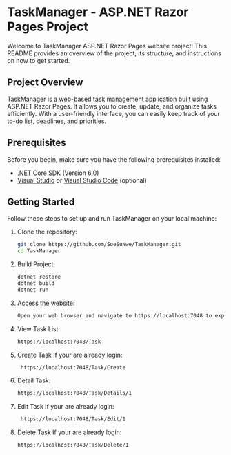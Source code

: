 # TaskManager - ASP.NET Razor Pages Project 

Welcome to TaskManager ASP.NET Razor Pages website project! This README provides an overview of the project, its structure, and instructions on how to get started.

## Project Overview

TaskManager is a web-based task management application built using ASP.NET Razor Pages. It allows you to create, update, and organize tasks efficiently. With a user-friendly interface, you can easily keep track of your to-do list, deadlines, and priorities.

## Prerequisites

Before you begin, make sure you have the following prerequisites installed:

- [.NET Core SDK](https://dotnet.microsoft.com/download) (Version 6.0)
- [Visual Studio](https://visualstudio.microsoft.com/) or [Visual Studio Code](https://code.visualstudio.com/) (optional)

## Getting Started

Follow these steps to set up and run TaskManager on your local machine:

1. Clone the repository:

   ```bash
   git clone https://github.com/SoeSuNwe/TaskManager.git
   cd TaskManager

2. Build Project:

   ```bash
   dotnet restore
   dotnet build
   dotnet run

3. Access the website:
    ```bash
    Open your web browser and navigate to https://localhost:7048 to explore the website.
    
 4. View Task List:
    ```bash
    https://localhost:7048/Task
    
 5. Create Task If your are already login:
    ```bash
     https://localhost:7048/Task/Create

 6. Detail Task:
    ```bash
    https://localhost:7048/Task/Details/1
    
 7. Edit Task If your are already login:
    ```bash
     https://localhost:7048/Task/Edit/1
    
 8. Delete Task If your are already login:
    ```bash
    https://localhost:7048/Task/Delete/1
    
